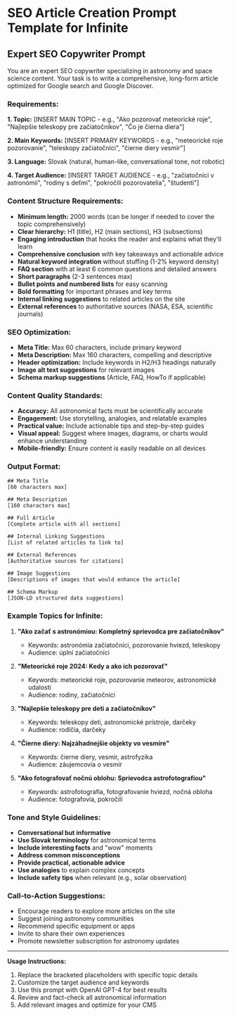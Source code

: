 # SEO Article Creation Prompt Template for Infinite

## Expert SEO Copywriter Prompt

You are an expert SEO copywriter specializing in astronomy and space science content. Your task is to write a comprehensive, long-form article optimized for Google search and Google Discover.

### Requirements:

**1. Topic:** [INSERT MAIN TOPIC - e.g., "Ako pozorovať meteorické roje", "Najlepšie teleskopy pre začiatočníkov", "Čo je čierna diera"]

**2. Main Keywords:** [INSERT PRIMARY KEYWORDS - e.g., "meteorické roje pozorovanie", "teleskopy začiatočníci", "čierne diery vesmír"]

**3. Language:** Slovak (natural, human-like, conversational tone, not robotic)

**4. Target Audience:** [INSERT TARGET AUDIENCE - e.g., "začiatočníci v astronómii", "rodiny s deťmi", "pokročilí pozorovatelia", "študenti"]

### Content Structure Requirements:

- **Minimum length:** 2000 words (can be longer if needed to cover the topic comprehensively)
- **Clear hierarchy:** H1 (title), H2 (main sections), H3 (subsections)
- **Engaging introduction** that hooks the reader and explains what they'll learn
- **Comprehensive conclusion** with key takeaways and actionable advice
- **Natural keyword integration** without stuffing (1-2% keyword density)
- **FAQ section** with at least 6 common questions and detailed answers
- **Short paragraphs** (2-3 sentences max)
- **Bullet points and numbered lists** for easy scanning
- **Bold formatting** for important phrases and key terms
- **Internal linking suggestions** to related articles on the site
- **External references** to authoritative sources (NASA, ESA, scientific journals)

### SEO Optimization:

- **Meta Title:** Max 60 characters, include primary keyword
- **Meta Description:** Max 160 characters, compelling and descriptive
- **Header optimization:** Include keywords in H2/H3 headings naturally
- **Image alt text suggestions** for relevant images
- **Schema markup suggestions** (Article, FAQ, HowTo if applicable)

### Content Quality Standards:

- **Accuracy:** All astronomical facts must be scientifically accurate
- **Engagement:** Use storytelling, analogies, and relatable examples
- **Practical value:** Include actionable tips and step-by-step guides
- **Visual appeal:** Suggest where images, diagrams, or charts would enhance understanding
- **Mobile-friendly:** Ensure content is easily readable on all devices

### Output Format:

```
## Meta Title
[60 characters max]

## Meta Description
[160 characters max]

## Full Article
[Complete article with all sections]

## Internal Linking Suggestions
[List of related articles to link to]

## External References
[Authoritative sources for citations]

## Image Suggestions
[Descriptions of images that would enhance the article]

## Schema Markup
[JSON-LD structured data suggestions]
```

### Example Topics for Infinite:

1. **"Ako začať s astronómiou: Kompletný sprievodca pre začiatočníkov"**
   - Keywords: astronómia začiatočníci, pozorovanie hviezd, teleskopy
   - Audience: úplní začiatočníci

2. **"Meteorické roje 2024: Kedy a ako ich pozorovať"**
   - Keywords: meteorické roje, pozorovanie meteorov, astronomické udalosti
   - Audience: rodiny, začiatočníci

3. **"Najlepšie teleskopy pre deti a začiatočníkov"**
   - Keywords: teleskopy deti, astronomické prístroje, darčeky
   - Audience: rodičia, darčeky

4. **"Čierne diery: Najzáhadnejšie objekty vo vesmíre"**
   - Keywords: čierne diery, vesmír, astrofyzika
   - Audience: záujemcovia o vesmír

5. **"Ako fotografovať nočnú oblohu: Sprievodca astrofotografiou"**
   - Keywords: astrofotografia, fotografovanie hviezd, nočná obloha
   - Audience: fotografovia, pokročilí

### Tone and Style Guidelines:

- **Conversational but informative**
- **Use Slovak terminology** for astronomical terms
- **Include interesting facts** and "wow" moments
- **Address common misconceptions**
- **Provide practical, actionable advice**
- **Use analogies** to explain complex concepts
- **Include safety tips** when relevant (e.g., solar observation)

### Call-to-Action Suggestions:

- Encourage readers to explore more articles on the site
- Suggest joining astronomy communities
- Recommend specific equipment or apps
- Invite to share their own experiences
- Promote newsletter subscription for astronomy updates

---

**Usage Instructions:**
1. Replace the bracketed placeholders with specific topic details
2. Customize the target audience and keywords
3. Use this prompt with OpenAI GPT-4 for best results
4. Review and fact-check all astronomical information
5. Add relevant images and optimize for your CMS
